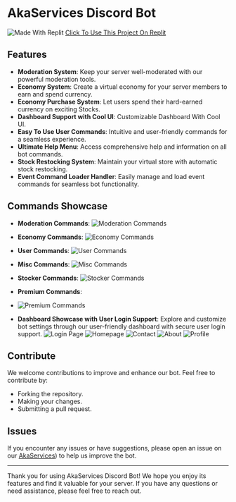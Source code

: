 # AkaServices Discord Bot

![Made With Replit](https://encrypted-tbn0.gstatic.com/images?q=tbn:ANd9GcQph7AlKMAy4fM5Xos_W-7I-4frFeKlFcdlWNEGVd3IA3FPFyrLXA73_b_0k47nK3fi2HM&usqp=CAU)
[Click To Use This Project On Replit](https://replit.com/github/https://github.com/TriggeredGamerX/AkaServices/)

## Features

- **Moderation System**: Keep your server well-moderated with our powerful moderation tools.
- **Economy System**: Create a virtual economy for your server members to earn and spend currency.
- **Economy Purchase System**: Let users spend their hard-earned currency on exciting Stocks.
- **Dashboard Support with Cool UI**: Customizable Dashboard With Cool UI.
- **Easy To Use User Commands**: Intuitive and user-friendly commands for a seamless experience.
- **Ultimate Help Menu**: Access comprehensive help and information on all bot commands.
- **Stock Restocking System**: Maintain your virtual store with automatic stock restocking.
- **Event Command Loader Handler**: Easily manage and load event commands for seamless bot functionality.

## Commands Showcase

- **Moderation Commands**:
  ![Moderation Commands](https://github.com/TriggeredGamerX/AkaServices/blob/main/images/3.PNG)
- **Economy Commands**:
  ![Economy Commands](https://github.com/TriggeredGamerX/AkaServices/blob/main/images/2.PNG)
- **User Commands**:
  ![User Commands](https://github.com/TriggeredGamerX/AkaServices/blob/main/images/1.PNG)
- **Misc Commands**:
  ![Misc Commands](https://github.com/TriggeredGamerX/AkaServices/blob/main/images/6.PNG)
- **Stocker Commands**:
  ![Stocker Commands](https://github.com/TriggeredGamerX/AkaServices/blob/main/images/4.PNG)
- **Premium Commands**:
- ![Premium Commands](https://github.com/TriggeredGamerX/AkaServices/blob/main/images/5.PNG)

- **Dashboard Showcase with User Login Support**: Explore and customize bot settings through our user-friendly dashboard with secure user login support.
  ![Login Page](https://github.com/TriggeredGamerX/AkaServices/blob/main/images/7.PNG)
  ![Homepage](https://github.com/TriggeredGamerX/AkaServices/blob/main/images/8.PNG)
  ![Contact](https://github.com/TriggeredGamerX/AkaServices/blob/main/images/9.PNG)
  ![About](https://github.com/TriggeredGamerX/AkaServices/blob/main/images/10.PNG)
  ![Profile](https://github.com/TriggeredGamerX/AkaServices/blob/main/images/11.PNG)

## Contribute

We welcome contributions to improve and enhance our bot. Feel free to contribute by:

- Forking the repository.
- Making your changes.
- Submitting a pull request.

## Issues

If you encounter any issues or have suggestions, please open an issue on our [AkaServices](https://github.com/TriggeredGamerX/AkaServices/issues)) to help us improve the bot.

---

Thank you for using AkaServices Discord Bot! We hope you enjoy its features and find it valuable for your server. If you have any questions or need assistance, please feel free to reach out.
